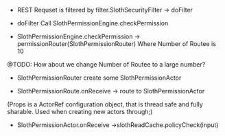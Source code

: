 - REST Requset is filtered by filter.SlothSecurityFilter -> doFilter

- doFilter Call SlothPermissionEngine.checkPermission

- SlothPermissionEngine.checkPermission -> permissionRouter(SlothPermissionRouter) Where Number of Routee is 10

@TODO: How about we change Number of Routee to a large number?

- SlothPermissionRouter create some SlothPermissionActor

- SlothPermissionRoute.onReceive -> route to SlothPermissionActor

(Props is a ActorRef configuration object, that is thread safe and fully sharable. Used when creating new actors through;)

- SlothPermissionActor.onReceive ->slothReadCache.policyCheck(input)

